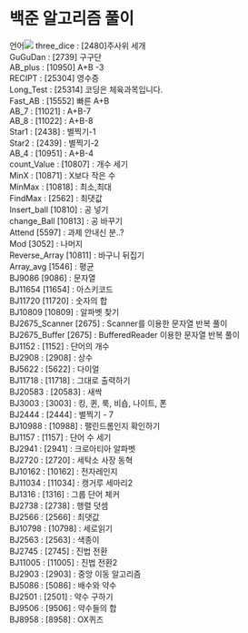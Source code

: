 <h1>백준 알고리즘 풀이</h1>
언어<img src="https://img.shields.io/badge/Java-FFCA28?style=flat-square&logo=Java&logoColor=white"/>
three_dice : [2480]주사위 세개 <br>
GuGuDan : [2739] 구구단<br>
AB_plus : [10950] A+B -3 <br>
RECIPT : [25304] 영수증 <br>
Long_Test : [25314] 코딩은 체육과목입니다. <br>
Fast_AB : [15552] 빠른 A+B <br>
AB_7 : [11021] : A+B-7 <br>
AB_8 : [11022] : A+B-8 <br>
Star1 : [2438] : 별찍기-1 <br>
Star2 : [2439] : 별찍기-2 <br>
AB_4 : [10951] : A+B-4 <br>
count_Value : [10807] : 개수 세기 <br>
MinX : [10871] : X보다 작은 수 <br>
MinMax : [10818] : 최소,최대 <br>
FindMax : [2562] : 최댓값 <br>
Insert_ball [10810] : 공 넣기<br>
change_Ball [10813] : 공 바꾸기 <br>
Attend [5597] : 과제 안내신 분..? <br>
Mod [3052] : 나머지 <br>
Reverse_Array [10811] : 바구니 뒤집기 <br>
Array_avg [1546] : 평균 <br>
BJ9086 [9086] : 문자열 <br>
BJ11654 [11654] : 아스키코드 <br>
BJ11720 [11720] : 숫자의 합 <br>
BJ10809 [10809] : 알파벳 찾기 <br>
BJ2675_Scanner [2675] : Scanner를 이용한 문자열 반복 풀이 <br>
BJ2675_Buffer [2675] : BufferedReader 이용한 문자열 반복 풀이 <br>
BJ1152 : [1152] : 단어의 개수 <br>
BJ2908 : [2908] : 상수 <br>
BJ5622 : [5622] : 다이얼 <br>
BJ11718 : [11718] : 그대로 출력하기 <br>
BJ20583 : [20583] : 새싹 <br>
BJ3003 : [3003] : 킹, 퀸, 룩, 비숍, 나이트, 폰<br>
BJ2444 : [2444] : 별찍기 - 7 <br>
BJ10988 : [10988] : 팰린드롬인지 확인하기 <br>
BJ1157 : [1157] : 단어 수 세기 <br>
BJ2941 : [2941] : 크로아티아 알파벳 <br>
BJ2720 : [2720] : 세탁소 사장 동혁 <br>
BJ10162 : [10162] : 전자레인지<br>
BJ11034 : [11034] : 캥거루 세마리2 <br>
BJ1316 : [1316] : 그룹 단어 체커 <br>
BJ2738 : [2738] : 행렬 덧셈 <br>
BJ2566 : [2566] : 최댓값 <br>
BJ10798 : [10798] : 세로읽기 <br>
BJ2563 : [2563] : 색종이 <br>
BJ2745 : [2745] : 진법 전환 <br>
BJ11005 : [11005] : 진법 전환2 <br>
BJ2903 : [2903] : 중앙 이동 알고리즘 <br>
BJ5086 : [5086] : 배수와 약수 <br>
BJ2501 : [2501] : 약수 구하기 <br>
BJ9506 : [9506] : 약수들의 합 <br>
BJ8958 : [8958] : OX퀴즈 <br>

